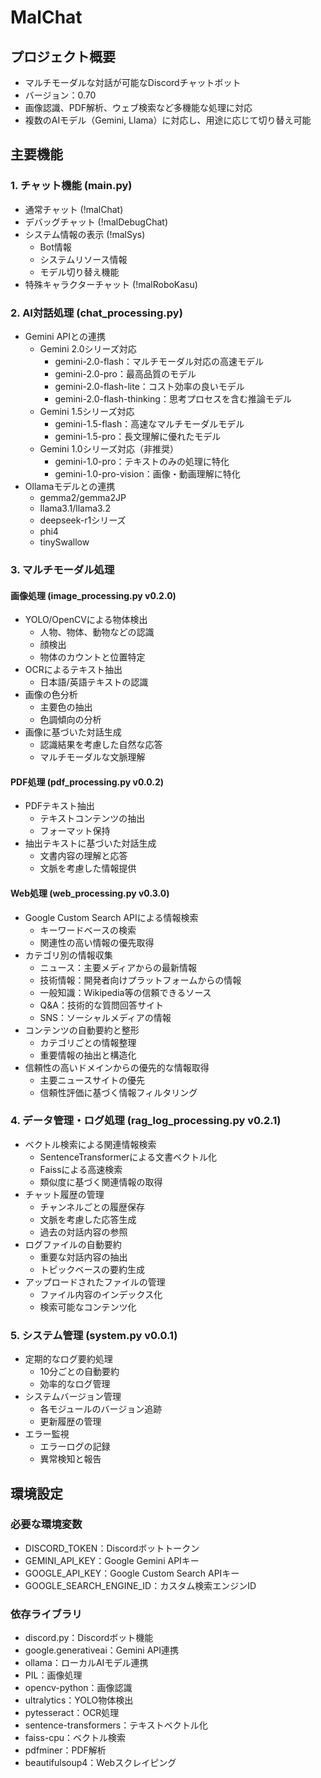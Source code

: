 # MalChat

## プロジェクト概要
- マルチモーダルな対話が可能なDiscordチャットボット
- バージョン：0.70
- 画像認識、PDF解析、ウェブ検索など多機能な処理に対応
- 複数のAIモデル（Gemini, Llama）に対応し、用途に応じて切り替え可能

## 主要機能

### 1. チャット機能 (main.py)
- 通常チャット (!malChat)
- デバッグチャット (!malDebugChat)
- システム情報の表示 (!malSys)
  - Bot情報
  - システムリソース情報
  - モデル切り替え機能
- 特殊キャラクターチャット (!malRoboKasu)

### 2. AI対話処理 (chat_processing.py)
- Gemini APIとの連携
  - Gemini 2.0シリーズ対応
    - gemini-2.0-flash：マルチモーダル対応の高速モデル
    - gemini-2.0-pro：最高品質のモデル
    - gemini-2.0-flash-lite：コスト効率の良いモデル
    - gemini-2.0-flash-thinking：思考プロセスを含む推論モデル
  - Gemini 1.5シリーズ対応
    - gemini-1.5-flash：高速なマルチモーダルモデル
    - gemini-1.5-pro：長文理解に優れたモデル
  - Gemini 1.0シリーズ対応（非推奨）
    - gemini-1.0-pro：テキストのみの処理に特化
    - gemini-1.0-pro-vision：画像・動画理解に特化
- Ollamaモデルとの連携
  - gemma2/gemma2JP
  - llama3.1/llama3.2
  - deepseek-r1シリーズ
  - phi4
  - tinySwallow

### 3. マルチモーダル処理

#### 画像処理 (image_processing.py v0.2.0)
- YOLO/OpenCVによる物体検出
  - 人物、物体、動物などの認識
  - 顔検出
  - 物体のカウントと位置特定
- OCRによるテキスト抽出
  - 日本語/英語テキストの認識
- 画像の色分析
  - 主要色の抽出
  - 色調傾向の分析
- 画像に基づいた対話生成
  - 認識結果を考慮した自然な応答
  - マルチモーダルな文脈理解

#### PDF処理 (pdf_processing.py v0.0.2)
- PDFテキスト抽出
  - テキストコンテンツの抽出
  - フォーマット保持
- 抽出テキストに基づいた対話生成
  - 文書内容の理解と応答
  - 文脈を考慮した情報提供

#### Web処理 (web_processing.py v0.3.0)
- Google Custom Search APIによる情報検索
  - キーワードベースの検索
  - 関連性の高い情報の優先取得
- カテゴリ別の情報収集
  - ニュース：主要メディアからの最新情報
  - 技術情報：開発者向けプラットフォームからの情報
  - 一般知識：Wikipedia等の信頼できるソース
  - Q&A：技術的な質問回答サイト
  - SNS：ソーシャルメディアの情報
- コンテンツの自動要約と整形
  - カテゴリごとの情報整理
  - 重要情報の抽出と構造化
- 信頼性の高いドメインからの優先的な情報取得
  - 主要ニュースサイトの優先
  - 信頼性評価に基づく情報フィルタリング

### 4. データ管理・ログ処理 (rag_log_processing.py v0.2.1)
- ベクトル検索による関連情報検索
  - SentenceTransformerによる文書ベクトル化
  - Faissによる高速検索
  - 類似度に基づく関連情報の取得
- チャット履歴の管理
  - チャンネルごとの履歴保存
  - 文脈を考慮した応答生成
  - 過去の対話内容の参照
- ログファイルの自動要約
  - 重要な対話内容の抽出
  - トピックベースの要約生成
- アップロードされたファイルの管理
  - ファイル内容のインデックス化
  - 検索可能なコンテンツ化

### 5. システム管理 (system.py v0.0.1)
- 定期的なログ要約処理
  - 10分ごとの自動要約
  - 効率的なログ管理
- システムバージョン管理
  - 各モジュールのバージョン追跡
  - 更新履歴の管理
- エラー監視
  - エラーログの記録
  - 異常検知と報告

## 環境設定

### 必要な環境変数
- DISCORD_TOKEN：Discordボットトークン
- GEMINI_API_KEY：Google Gemini APIキー
- GOOGLE_API_KEY：Google Custom Search APIキー
- GOOGLE_SEARCH_ENGINE_ID：カスタム検索エンジンID

### 依存ライブラリ
- discord.py：Discordボット機能
- google.generativeai：Gemini API連携
- ollama：ローカルAIモデル連携
- PIL：画像処理
- opencv-python：画像認識
- ultralytics：YOLO物体検出
- pytesseract：OCR処理
- sentence-transformers：テキストベクトル化
- faiss-cpu：ベクトル検索
- pdfminer：PDF解析
- beautifulsoup4：Webスクレイピング
